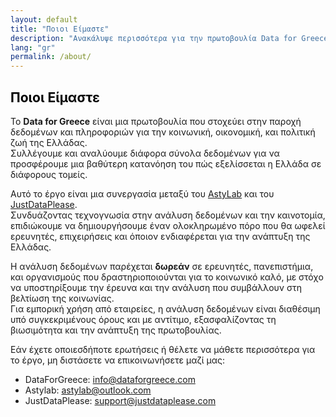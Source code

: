 ```yaml
---
layout: default
title: "Ποιοι Είμαστε"
description: "Aνακάλυψε περισσότερα για την πρωτοβουλία Data for Greece"
lang: "gr"
permalink: /about/
---
```

<section class="bg-half-100 d-table w-100">
    <div class="container">
        <div class="row">
            <div class="col-md-8">
                <h2 style="color:black">Ποιοι Είμαστε</h2>
                <p class="mt-4">
                    Το <strong>Data for Greece</strong> είναι μια πρωτοβουλία που στοχεύει στην παροχή δεδομένων και πληροφοριών για την κοινωνική, οικονομική, και πολιτική ζωή της Ελλάδας.
                    <br>Συλλέγουμε και αναλύουμε διάφορα σύνολα δεδομένων για να προσφέρουμε μια βαθύτερη κατανόηση του πώς εξελίσσεται η Ελλάδα σε διάφορους τομείς.
                </p>
                <p class="mt-3">
                    Αυτό το έργο είναι μια συνεργασία μεταξύ του <a href="https://astylab.gr" target="_blank">AstyLab</a> και του <a href="https://justdataplease.com" target="_blank">JustDataPlease</a>.<br>
                    Συνδυάζοντας τεχνογνωσία στην ανάλυση δεδομένων και την καινοτομία, επιδιώκουμε να δημιουργήσουμε έναν ολοκληρωμένο πόρο που θα ωφελεί ερευνητές, επιχειρήσεις και όποιον ενδιαφέρεται για την ανάπτυξη της Ελλάδας.
                </p>
                <p class="mt-3">
                    Η ανάλυση δεδομένων παρέχεται <strong>δωρεάν</strong> σε ερευνητές, πανεπιστήμια, και οργανισμούς που δραστηριοποιούνται για το κοινωνικό καλό, με στόχο να υποστηρίξουμε την έρευνα και την ανάλυση που συμβάλλουν στη βελτίωση της κοινωνίας.
                    <br>Για εμπορική χρήση από εταιρείες, η ανάλυση δεδομένων είναι διαθέσιμη υπό συγκεκριμένους όρους και με αντίτιμο, εξασφαλίζοντας τη βιωσιμότητα και την ανάπτυξη της πρωτοβουλίας.
                </p>
                <p class="mt-3">
                    Εάν έχετε οποιεσδήποτε ερωτήσεις ή θέλετε να μάθετε περισσότερα για το έργο, μη διστάσετε να επικοινωνήσετε μαζί μας:
                </p>
                <ul>
                    <li>DataForGreece: <a href="mailto:info@dataforgreece.com">info@dataforgreece.com</a></li>
                    <li>Astylab: <a href="mailto:astylab@outlook.com">astylab@outlook.com</a></li>
                    <li>JustDataPlease: <a href="mailto:support@justdataplease.com">support@justdataplease.com</a></li>
                </ul>
            </div>
        </div>
    </div>
</section>

